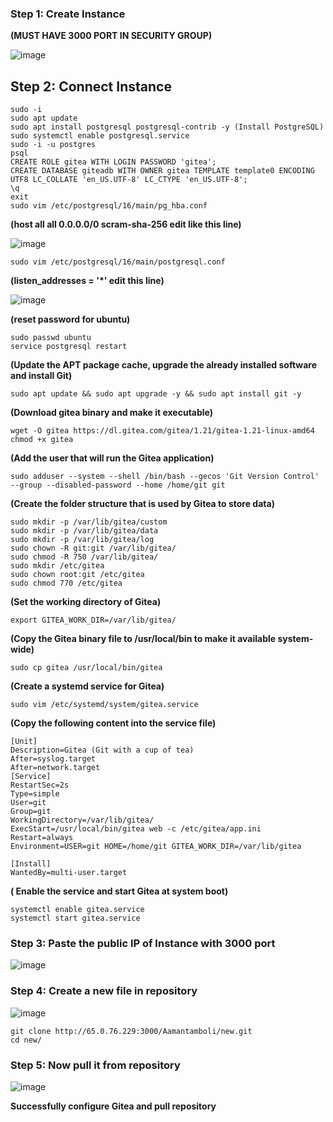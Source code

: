 <h3>Step 1: Create Instance</h3> <strong>(MUST HAVE 3000 PORT IN SECURITY GROUP)</strong>

![image](https://github.com/user-attachments/assets/dd1a575b-264b-4073-9c3f-bb8793aa1a3a)

<h2>Step 2: Connect Instance </h2>

```
sudo -i
sudo apt update
sudo apt install postgresql postgresql-contrib -y (Install PostgreSQL)
sudo systemctl enable postgresql.service
sudo -i -u postgres
psql
CREATE ROLE gitea WITH LOGIN PASSWORD 'gitea';
CREATE DATABASE giteadb WITH OWNER gitea TEMPLATE template0 ENCODING UTF8 LC_COLLATE 'en_US.UTF-8' LC_CTYPE 'en_US.UTF-8';
\q
exit
sudo vim /etc/postgresql/16/main/pg_hba.conf
```

<strong>(host  all  all 0.0.0.0/0 scram-sha-256  edit like this line)</strong><br>

![image](https://github.com/user-attachments/assets/c2e1e290-5b51-416d-a701-3848926f7438)
```
sudo vim /etc/postgresql/16/main/postgresql.conf
```
**(listen_addresses = '*' edit this line)**<br>

![image](https://github.com/user-attachments/assets/cc4bda94-9952-41eb-9d60-ffea995f47da)

**(reset password for ubuntu) <br>**
```
sudo passwd ubuntu
service postgresql restart
```
**(Update the APT package cache, upgrade the already installed software and install Git)<br>**
```
sudo apt update && sudo apt upgrade -y && sudo apt install git -y
```
**(Download gitea binary and make it executable)**
```
wget -O gitea https://dl.gitea.com/gitea/1.21/gitea-1.21-linux-amd64
chmod +x gitea
```
**(Add the user that will run the Gitea application)<br>**
```
sudo adduser --system --shell /bin/bash --gecos 'Git Version Control' --group --disabled-password --home /home/git git
```
**(Create the folder structure that is used by Gitea to store data) <br>**
```
sudo mkdir -p /var/lib/gitea/custom
sudo mkdir -p /var/lib/gitea/data
sudo mkdir -p /var/lib/gitea/log
sudo chown -R git:git /var/lib/gitea/
sudo chmod -R 750 /var/lib/gitea/
sudo mkdir /etc/gitea
sudo chown root:git /etc/gitea
sudo chmod 770 /etc/gitea
```
**(Set the working directory of Gitea)<br>**
```
export GITEA_WORK_DIR=/var/lib/gitea/
```
**(Copy the Gitea binary file to /usr/local/bin to make it available system-wide)<br>**
```
sudo cp gitea /usr/local/bin/gitea
```
**(Create a systemd service for Gitea)<br>**
```
sudo vim /etc/systemd/system/gitea.service
```
**(Copy the following content into the service file)<br>**
```
[Unit]
Description=Gitea (Git with a cup of tea)
After=syslog.target
After=network.target
[Service]
RestartSec=2s
Type=simple
User=git
Group=git
WorkingDirectory=/var/lib/gitea/
ExecStart=/usr/local/bin/gitea web -c /etc/gitea/app.ini
Restart=always
Environment=USER=git HOME=/home/git GITEA_WORK_DIR=/var/lib/gitea

[Install]
WantedBy=multi-user.target
```
**( Enable the service and start Gitea at system boot) <br>**
```
systemctl enable gitea.service
systemctl start gitea.service
```
<h3>Step 3: Paste the public IP of Instance with 3000 port</h3>

![image](https://github.com/user-attachments/assets/e5767fd1-4a47-4295-84d2-84ab791f841c)

<h3>Step 4: Create a new file in repository</h3>

![image](https://github.com/user-attachments/assets/34070127-97b7-49ff-9542-90cb7303bc60)

```
git clone http://65.0.76.229:3000/Aamantamboli/new.git
cd new/
```
<h3>Step 5: Now pull it from repository</h3>

![image](https://github.com/user-attachments/assets/87f9b50f-8a45-44e1-9449-fa1b075fc8b0)

**Successfully configure Gitea and pull repository**
